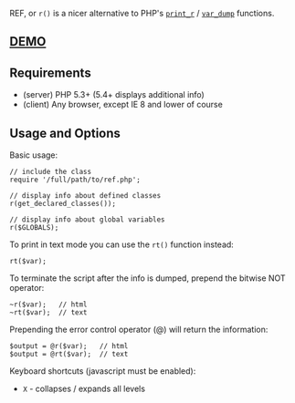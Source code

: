 
REF, or `r()` is a nicer alternative to PHP's [`print_r`](http://php.net/manual/en/function.print-r.php) / [`var_dump`](http://php.net/manual/en/function.var-dump.php) functions.

## [DEMO](http://dev.digitalnature.eu/php-ref/) ##

## Requirements ##

- (server) PHP 5.3+ (5.4+  displays additional info)
- (client) Any browser, except IE 8 and lower of course

## Usage and Options ##

Basic usage:
       
    // include the class
    require '/full/path/to/ref.php';

    // display info about defined classes
    r(get_declared_classes());

    // display info about global variables
    r($GLOBALS);

To print in text mode you can use the `rt()` function instead:

    rt($var);

To terminate the script after the info is dumped, prepend the bitwise NOT operator:

    ~r($var);   // html
    ~rt($var);  // text

Prepending the error control operator (@) will return the information:

    $output = @r($var);   // html
    $output = @rt($var);  // text

Keyboard shortcuts  (javascript must be enabled):

- `X` - collapses / expands all levels